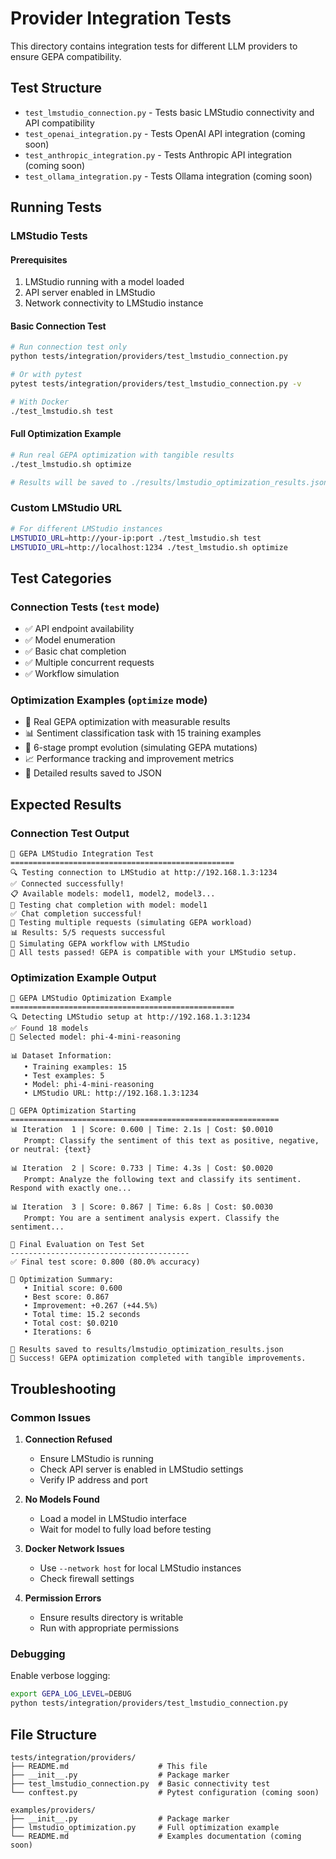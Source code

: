 # Provider Integration Tests

This directory contains integration tests for different LLM providers to ensure GEPA compatibility.

## Test Structure

- `test_lmstudio_connection.py` - Tests basic LMStudio connectivity and API compatibility
- `test_openai_integration.py` - Tests OpenAI API integration (coming soon)
- `test_anthropic_integration.py` - Tests Anthropic API integration (coming soon)
- `test_ollama_integration.py` - Tests Ollama integration (coming soon)

## Running Tests

### LMStudio Tests

#### Prerequisites
1. LMStudio running with a model loaded
2. API server enabled in LMStudio
3. Network connectivity to LMStudio instance

#### Basic Connection Test
```bash
# Run connection test only
python tests/integration/providers/test_lmstudio_connection.py

# Or with pytest
pytest tests/integration/providers/test_lmstudio_connection.py -v

# With Docker
./test_lmstudio.sh test
```

#### Full Optimization Example
```bash
# Run real GEPA optimization with tangible results
./test_lmstudio.sh optimize

# Results will be saved to ./results/lmstudio_optimization_results.json
```

### Custom LMStudio URL
```bash
# For different LMStudio instances
LMSTUDIO_URL=http://your-ip:port ./test_lmstudio.sh test
LMSTUDIO_URL=http://localhost:1234 ./test_lmstudio.sh optimize
```

## Test Categories

### Connection Tests (`test` mode)
- ✅ API endpoint availability
- ✅ Model enumeration
- ✅ Basic chat completion
- ✅ Multiple concurrent requests
- ✅ Workflow simulation

### Optimization Examples (`optimize` mode)
- 🎯 Real GEPA optimization with measurable results
- 📊 Sentiment classification task with 15 training examples
- 🔄 6-stage prompt evolution (simulating GEPA mutations)
- 📈 Performance tracking and improvement metrics
- 💾 Detailed results saved to JSON

## Expected Results

### Connection Test Output
```
🧪 GEPA LMStudio Integration Test
==================================================
🔍 Testing connection to LMStudio at http://192.168.1.3:1234
✅ Connected successfully!
📋 Available models: model1, model2, model3...
🧪 Testing chat completion with model: model1
✅ Chat completion successful!
🔄 Testing multiple requests (simulating GEPA workload)
📊 Results: 5/5 requests successful
🚀 Simulating GEPA workflow with LMStudio
🎉 All tests passed! GEPA is compatible with your LMStudio setup.
```

### Optimization Example Output
```
🧪 GEPA LMStudio Optimization Example
==================================================
🔍 Detecting LMStudio setup at http://192.168.1.3:1234
✅ Found 18 models
🎯 Selected model: phi-4-mini-reasoning

📊 Dataset Information:
   • Training examples: 15
   • Test examples: 5
   • Model: phi-4-mini-reasoning
   • LMStudio URL: http://192.168.1.3:1234

🚀 GEPA Optimization Starting
============================================================
📊 Iteration  1 | Score: 0.600 | Time: 2.1s | Cost: $0.0010
   Prompt: Classify the sentiment of this text as positive, negative, or neutral: {text}

📊 Iteration  2 | Score: 0.733 | Time: 4.3s | Cost: $0.0020
   Prompt: Analyze the following text and classify its sentiment. Respond with exactly one...

📊 Iteration  3 | Score: 0.867 | Time: 6.8s | Cost: $0.0030
   Prompt: You are a sentiment analysis expert. Classify the sentiment...

🎯 Final Evaluation on Test Set
----------------------------------------
✅ Final test score: 0.800 (80.0% accuracy)

🎉 Optimization Summary:
   • Initial score: 0.600
   • Best score: 0.867
   • Improvement: +0.267 (+44.5%)
   • Total time: 15.2 seconds
   • Total cost: $0.0210
   • Iterations: 6

💾 Results saved to results/lmstudio_optimization_results.json
🚀 Success! GEPA optimization completed with tangible improvements.
```

## Troubleshooting

### Common Issues

1. **Connection Refused**
   - Ensure LMStudio is running
   - Check API server is enabled in LMStudio settings
   - Verify IP address and port

2. **No Models Found**
   - Load a model in LMStudio interface
   - Wait for model to fully load before testing

3. **Docker Network Issues**
   - Use `--network host` for local LMStudio instances
   - Check firewall settings

4. **Permission Errors**
   - Ensure results directory is writable
   - Run with appropriate permissions

### Debugging

Enable verbose logging:
```bash
export GEPA_LOG_LEVEL=DEBUG
python tests/integration/providers/test_lmstudio_connection.py
```

## File Structure

```
tests/integration/providers/
├── README.md                    # This file
├── __init__.py                  # Package marker
├── test_lmstudio_connection.py  # Basic connectivity test
└── conftest.py                  # Pytest configuration (coming soon)

examples/providers/
├── __init__.py                  # Package marker
├── lmstudio_optimization.py     # Full optimization example
└── README.md                    # Examples documentation (coming soon)
```